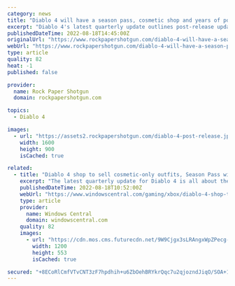 ```yaml
---
category: news
title: "Diablo 4 will have a season pass, cosmetic shop and years of post-release content"
excerpt: "Diablo 4's latest quarterly update outlines post-release update plans, including season pass and cosmetic shop."
publishedDateTime: 2022-08-18T14:45:00Z
originalUrl: "https://www.rockpapershotgun.com/diablo-4-will-have-a-season-pass-cosmetic-shop-and-years-of-post-release-content"
webUrl: "https://www.rockpapershotgun.com/diablo-4-will-have-a-season-pass-cosmetic-shop-and-years-of-post-release-content"
type: article
quality: 82
heat: -1
published: false

provider:
  name: Rock Paper Shotgun
  domain: rockpapershotgun.com

topics:
  - Diablo 4

images:
  - url: "https://assets2.rockpapershotgun.com/diablo-4-post-release.jpg/BROK/thumbnail/1600x900/format/jpg/quality/80/diablo-4-post-release.jpg"
    width: 1600
    height: 900
    isCached: true

related:
  - title: "Diablo 4 shop to sell cosmetic-only outfits, Season Pass with free and paid tiers"
    excerpt: "The latest quarterly update for Diablo 4 is all about the game's live service systems. Blizzard Entertainment confirms there will be a Season Pass with paid and free tiers, with Diablo 4 aiming for ..."
    publishedDateTime: 2022-08-18T10:52:00Z
    webUrl: "https://www.windowscentral.com/gaming/xbox/diablo-4-shop-to-sell-cosmetic-only-outfits-season-pass-with-free-and-paid-tiers"
    type: article
    provider:
      name: Windows Central
      domain: windowscentral.com
    quality: 82
    images:
      - url: "https://cdn.mos.cms.futurecdn.net/9W9Cjgx3sLRAngxWpZPecg-1200-80.jpg"
        width: 1200
        height: 553
        isCached: true

secured: "+8ECoRlCmfVTvCNT3zF7hpdhih+u6ZbOehBRYkrQqc7u2qjozndJiqO/SOA+1LIiHil2EnvtKp66e0/MQwf1mgUr0iMddav+hd0tWwwgLG7ZvL2JgRpBXtKcfo8gdCLdtQU7G+Lu+g/SKWcLL/x7hmIyjdT2puGks5vIl1zGT9l5O5IPkGaeYAXyJ6v2OmZJMdBaX7wzDESv5XBQKhhtVSD6PErrKG0kUBVMOGrniarqzt1kbZksbxBLepy4NHxKdoE2qj4elSE7+hVWib9p+Fu0cJzD1SyOQgpNt5HcvXtiHYEpsBEwrC8dh+eX8UN5s52Bw1cIujwh1f+PWoHJJHGxqkI038anJB+HvWHCgRQ=;vvTo59vgVChQ6icXdJqLGg=="
---
```


